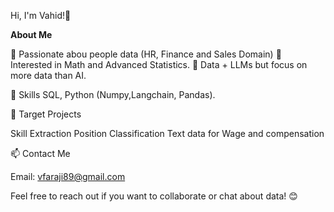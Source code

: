 
Hi, I'm Vahid!👋


**About Me**

👀 Passionate abou people data (HR, Finance and Sales Domain)
🧮 Interested in Math and Advanced Statistics.
🌱 Data + LLMs but focus on more data than AI.

🔧 Skills
SQL, Python (Numpy,Langchain, Pandas).

🎯 Target Projects

Skill Extraction
Position Classification
Text data for Wage and compensation


📫 Contact Me

Email: vfaraji89@gmail.com

Feel free to reach out if you want to collaborate or chat about data! 😊


<!---
--->
